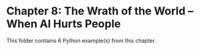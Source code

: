 # Chapter 8: The Wrath of the World – When AI Hurts People

This folder contains 6 Python example(s) from this chapter.
